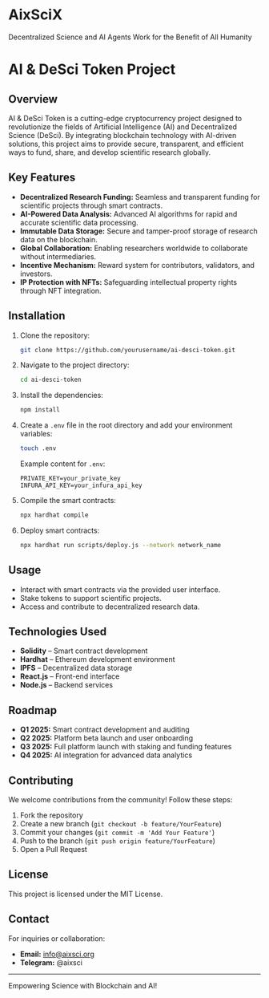 # AixSciX
Decentralized Science and AI Agents Work for the Benefit of All Humanity


# AI & DeSci Token Project

## Overview

AI & DeSci Token is a cutting-edge cryptocurrency project designed to revolutionize the fields of Artificial Intelligence (AI) and Decentralized Science (DeSci). By integrating blockchain technology with AI-driven solutions, this project aims to provide secure, transparent, and efficient ways to fund, share, and develop scientific research globally.

## Key Features

- **Decentralized Research Funding:** Seamless and transparent funding for scientific projects through smart contracts.
- **AI-Powered Data Analysis:** Advanced AI algorithms for rapid and accurate scientific data processing.
- **Immutable Data Storage:** Secure and tamper-proof storage of research data on the blockchain.
- **Global Collaboration:** Enabling researchers worldwide to collaborate without intermediaries.
- **Incentive Mechanism:** Reward system for contributors, validators, and investors.
- **IP Protection with NFTs:** Safeguarding intellectual property rights through NFT integration.

## Installation

1. Clone the repository:
   ```bash
   git clone https://github.com/yourusername/ai-desci-token.git
   ```
2. Navigate to the project directory:
   ```bash
   cd ai-desci-token
   ```
3. Install the dependencies:
   ```bash
   npm install
   ```
4. Create a `.env` file in the root directory and add your environment variables:
   ```bash
   touch .env
   ```
   Example content for `.env`:
   ```env
   PRIVATE_KEY=your_private_key
   INFURA_API_KEY=your_infura_api_key
   ```
5. Compile the smart contracts:
   ```bash
   npx hardhat compile
   ```
6. Deploy smart contracts:
   ```bash
   npx hardhat run scripts/deploy.js --network network_name
   ```

## Usage

- Interact with smart contracts via the provided user interface.
- Stake tokens to support scientific projects.
- Access and contribute to decentralized research data.

## Technologies Used

- **Solidity** – Smart contract development  
- **Hardhat** – Ethereum development environment  
- **IPFS** – Decentralized data storage  
- **React.js** – Front-end interface  
- **Node.js** – Backend services  

## Roadmap

- **Q1 2025:** Smart contract development and auditing  
- **Q2 2025:** Platform beta launch and user onboarding  
- **Q3 2025:** Full platform launch with staking and funding features  
- **Q4 2025:** AI integration for advanced data analytics  

## Contributing

We welcome contributions from the community! Follow these steps:

1. Fork the repository  
2. Create a new branch (`git checkout -b feature/YourFeature`)  
3. Commit your changes (`git commit -m 'Add Your Feature'`)  
4. Push to the branch (`git push origin feature/YourFeature`)  
5. Open a Pull Request  

## License

This project is licensed under the MIT License.

## Contact

For inquiries or collaboration:

- **Email:** [info@aixsci.org](mailto:info@aixsci.org)  
- **Telegram:** @aixsci 

---

Empowering Science with Blockchain and AI!
